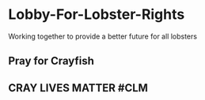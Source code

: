 # Lobby-For-Lobster-Rights
Working together to provide a better future for all lobsters
## Pray for Crayfish

## CRAY LIVES MATTER #CLM
